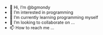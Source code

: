 - 👋 Hi, I’m @bgmondy
- 👀 I’m interested in programming
- 🌱 I’m currently learning programming myself
- 💞️ I’m looking to collaborate on ...
- 📫 How to reach me ...

<!---
bgmondy/bgmondy is a ✨ special ✨ repository because its `README.md` (this file) appears on your GitHub profile.
You can click the Preview link to take a look at your changes.
--->
